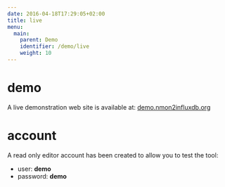 ```yaml
---
date: 2016-04-18T17:29:05+02:00
title: live
menu:
  main:
    parent: Demo
    identifier: /demo/live
    weight: 10
---
```


# demo

A live demonstration web site is available at: [demo.nmon2influxdb.org](http://demo.nmon2influxdb.org)

# account

A read only editor account has been created to allow you to test the tool:

  * user: **demo**
  * password: **demo**
